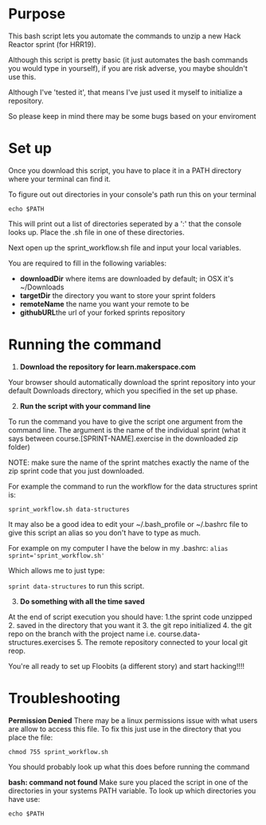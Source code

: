# Purpose

This bash script lets you automate the commands to unzip a new Hack Reactor sprint (for HRR19).

Although this script is pretty basic (it just automates the bash commands you would type in yourself), if you
are risk adverse, you maybe shouldn't use this.

Although I've 'tested it', that means I've just used it myself to initialize a repository.

So please keep in mind there may be some bugs based on your enviroment

# Set up
Once you download this script, you have to place it in a PATH directory where your terminal can find it.

To figure out out directories in your console's path run this on your terminal

`echo $PATH`

This will print out a list of directories seperated by a ':' that the console looks up.  Place the .sh file in one of these directories.

Next open up the sprint_workflow.sh file and input your local variables.

You are required to fill in the following variables:

* **downloadDir** where items are downloaded by default; in OSX it's ~/Downloads
* **targetDir** the directory you want to store your sprint folders
* **remoteName** the name you want your remote to be
* **githubURL**the url of your forked sprints repository

# Running the command

1. **Download the repository for learn.makerspace.com**

Your browser should automatically download the sprint repository into your default Downloads directory, which you specified in the set up phase.

2. **Run the script with your command line**

To run the command you have to give the script one argument from the command line.
The argument is the name of the individual sprint (what it says between course.[SPRINT-NAME].exercise in the downloaded zip folder)

NOTE: make sure the name of the sprint matches exactly the name of the zip sprint code that you just downloaded.

For example the command to run the workflow for the data structures sprint is:

`sprint_workflow.sh data-structures`

It may also be a good idea to edit your ~/.bash_profile or ~/.bashrc file to give this script an alias so you don't have to type as much.

For example on my computer I have the below in my .bashrc:
`alias sprint='sprint_workflow.sh'`

Which allows me to just type:

`sprint data-structures` to run this script.

3. **Do something with all the time saved**

At the end of script execution you should have:
1.the sprint code unzipped
2. saved in the directory that you want it
3. the git repo initialized
4. the git repo on the branch with the project name i.e. course.data-structures.exercises
5. The remote repository connected to your local git reop.

You're all ready to set up Floobits (a different story) and start hacking!!!!

# Troubleshooting

**Permission Denied**
There may be a linux permissions issue with what users are allow to access this file.  To fix this just use in the directory that you place the file:

`chmod 755 sprint_workflow.sh`

You should probably look up what this does before running the command

**bash: command not found**
Make sure you placed the script in one of the directories in your systems PATH variable. To look up which directories you have use:

`echo $PATH`
